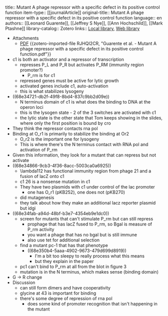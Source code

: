 title:: Mutant A phage repressor with a specific defect in its positive control function
item-type:: [[journalArticle]]
original-title:: Mutant A phage repressor with a specific defect in its positive control function
language:: en
authors:: [[Leonard Guarente]], [[Jeffrey S Nye]], [[Ann Hochschild]], [[Mark Ptashne]]
library-catalog:: Zotero
links:: [Local library](zotero://select/library/items/C7S8WZL7), [Web library](https://www.zotero.org/users/6106196/items/C7S8WZL7)

- Attachments
	- [PDF](zotero://select/library/items/RJHQI2CR) {{zotero-imported-file RJHQI2CR, "Guarente et al. - Mutant A phage repressor with a specific defect in its positive control function.pdf"}}
- c1 is both an activator and a repressor of transcription
	- represses P_L and P_R but activates P_RM (immunity region promoter?)
		- P_rm is for c1
	- repressed genes must be active for lytic growth
	- activated genes include c1, auto-activation
	- this is what stabilizes lysogeny
- ((68e34721-db2f-49f8-8bd4-837c9bb2d09e))
	- N terminus domain of c1 is what does the binding to DNA at the operon loci
	- this is the lysogen state - 2 of the 3 switches are activated with c1
	- the lytic state is the other state that Tom keeps showing in the slides, where only the first position is bound by cro
- They think the repressor contacts rna pol
- Binding at O_r1 is primarily to stabilize the binding at Or2
	- O_r2 is the important one for lysogeny
	- This is where there's the N terminus contact with RNA pol and activation of P_rm
- Given this information, they look for a mutant that can repress but not activate
- ((68e34866-9cb3-4f36-8acc-5003ca0a6925))
	- \lambda112 has functional immunity region from phage 21 and a fusion of lacZ onto c1
	- c1 26 is a nonsense mutation in c1
	- They have two plasmids with c1 under control of the lac promoter
		- one has O_r1 (pKB252), one does not (pKB270)
	- did mutagenesis
	- they talk about how they make an additional lacz reporter plasmid but idgi
- ((68e34fab-a94d-48bf-b3e7-4354eb9e1dc0))
	- screen for mutants that can't stimulate P_rm but can still repress
		- prophage that has lacZ fused to P_rm, so Bgal is measure of P_rm activity
		- you want a phage that has no bgal but is still immune
		- also use tet for additional selection
	- find a mutant pc-1 that has that phenotype
		- ((68e350b4-5aaa-4902-9673-479d699d8919))
			- I'm a bit too sleepy to really process what this means
			- but they explain in the paper
	- pc1 can't bind to P_rm at all from the blot in figure 3
	- mutation is in the N terminus, which makes sense (binding domain)
- G -> R change
- Discussion
	- can still form dimers and have cooperativity
	- glycine at 43 is important for binding
	- there's some degree of repression of rna pol
		- does some kind of promoter recognition that isn't happening in the mutant